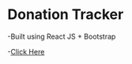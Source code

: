 # Donation Tracker


-Built using React JS + Bootstrap


-[Click Here](https://taupe-cendol-2c2f49.netlify.app/)

